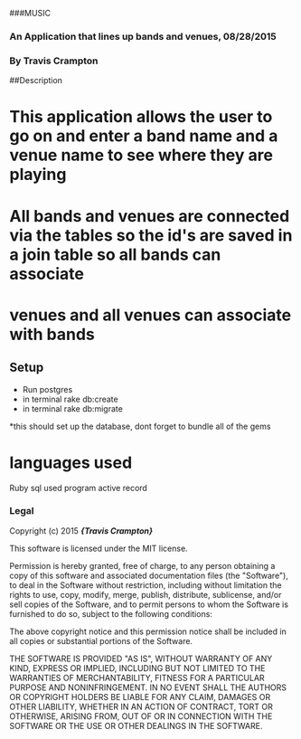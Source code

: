 ###MUSIC

### An Application that lines up bands and venues, 08/28/2015

### By Travis Crampton

##Description

# This application allows the user to go on and enter a band name and a venue name to see where they are playing
# All bands and venues are connected via the tables so the id's are saved in a join table so all bands can associate
# venues and all venues can associate with bands

## Setup

* Run postgres
* in terminal rake db:create
* in terminal rake db:migrate

*this should set up the database, dont forget to bundle all of the gems


# languages used

Ruby sql
used program active record

### Legal


Copyright (c) 2015 **_{Travis Crampton}_**

This software is licensed under the MIT license.

Permission is hereby granted, free of charge, to any person obtaining a copy
of this software and associated documentation files (the "Software"), to deal
in the Software without restriction, including without limitation the rights
to use, copy, modify, merge, publish, distribute, sublicense, and/or sell
copies of the Software, and to permit persons to whom the Software is
furnished to do so, subject to the following conditions:

The above copyright notice and this permission notice shall be included in
all copies or substantial portions of the Software.

THE SOFTWARE IS PROVIDED "AS IS", WITHOUT WARRANTY OF ANY KIND, EXPRESS OR
IMPLIED, INCLUDING BUT NOT LIMITED TO THE WARRANTIES OF MERCHANTABILITY,
FITNESS FOR A PARTICULAR PURPOSE AND NONINFRINGEMENT. IN NO EVENT SHALL THE
AUTHORS OR COPYRIGHT HOLDERS BE LIABLE FOR ANY CLAIM, DAMAGES OR OTHER
LIABILITY, WHETHER IN AN ACTION OF CONTRACT, TORT OR OTHERWISE, ARISING FROM,
OUT OF OR IN CONNECTION WITH THE SOFTWARE OR THE USE OR OTHER DEALINGS IN
THE SOFTWARE.

